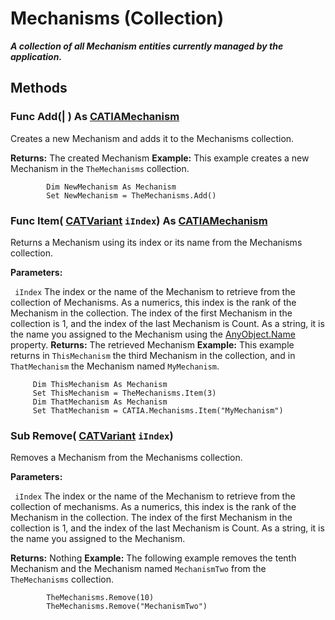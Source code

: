 # Mechanisms (Collection)

**_A collection of all Mechanism entities currently managed by the application._**

## Methods

### Func **Add**(| ) As [CATIAMechanism](../KinematicsInterfaces/interface_Mechanism_17799.md)

   Creates a new Mechanism and adds it to the Mechanisms collection.

**Returns:**      The created Mechanism  **Example:**      This example creates a new Mechanism in the `TheMechanisms` collection.

```VBScript
        Dim NewMechanism As Mechanism
        Set NewMechanism = TheMechanisms.Add()

```

### Func **Item**( [CATVariant](../System/typedef_CATVariant_20656.md)  `iIndex`) As [CATIAMechanism](../KinematicsInterfaces/interface_Mechanism_17799.md)

   Returns a Mechanism using its index or its name from the Mechanisms collection.

**Parameters:**

` iIndex`      The index or the name of the Mechanism to retrieve from the collection of Mechanisms. As a numerics, this index is the rank of the Mechanism in the collection. The index of the first Mechanism in the collection is 1, and the index of the last Mechanism is Count. As a string, it is the name you assigned to the Mechanism using the
[AnyObject.Name](../System/interface_AnyObject_17321.htm#Name) property.  **Returns:**      The retrieved Mechanism  **Example:**      This example returns in `ThisMechanism` the third Mechanism in the collection, and in `ThatMechanism` the Mechanism named `MyMechanism`.

```VBScript
     Dim ThisMechanism As Mechanism
     Set ThisMechanism = TheMechanisms.Item(3)
     Dim ThatMechanism As Mechanism
     Set ThatMechanism = CATIA.Mechanisms.Item("MyMechanism")

```

### Sub **Remove**( [CATVariant](../System/typedef_CATVariant_20656.md)  `iIndex`)

   Removes a Mechanism from the Mechanisms collection.

**Parameters:**

` iIndex`      The index or the name of the Mechanism to retrieve from the collection of mechanisms. As a numerics, this index is the rank of the Mechanism in the collection. The index of the first Mechanism in the collection is 1, and the index of the last Mechanism is Count. As a string, it is the name you assigned to the Mechanism.

**Returns:**      Nothing  **Example:**      The following example removes the tenth Mechanism and the Mechanism named `MechanismTwo` from the `TheMechanisms` collection.

```VBScript
        TheMechanisms.Remove(10)
        TheMechanisms.Remove("MechanismTwo")

```